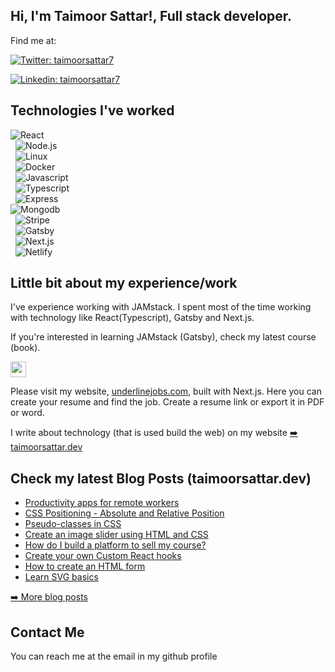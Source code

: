   <h2> Hi, I'm Taimoor Sattar!, Full stack developer.</h2>
<p>Find me at:</p>
<p><a href="https://twitter.com/taimoorsattar7/"><img src="https://img.shields.io/badge/-taimoorsattar7-blue?style=flat-square&amp;logo=Twitter&amp;logoColor=white&amp;link=https://twitter.com/taimoorsattar7/" alt="Twitter: taimoorsattar7"></a></p>
<p><a href="https://www.linkedin.com/in/taimoorsattar7/"><img src="https://img.shields.io/badge/-taimoorsattar7-blue?style=flat-square&amp;logo=Linkedin&amp;logoColor=white&amp;link=https://www.linkedin.com/in/taimoorsattar7/" alt="Linkedin: taimoorsattar7"></a></p>
<p><h2>Technologies I've worked</h2></p>
<p><img src="https://img.shields.io/badge/-React-000?&amp;logo=React" alt="React"><br>
  <img src="https://img.shields.io/badge/-Node.js-000?&amp;logo=node.js" alt="Node.js"><br>
  <img src="https://img.shields.io/badge/-Linux-000?&amp;logo=Linux" alt="Linux"><br>
  <img src="https://img.shields.io/badge/-Docker-000?&amp;logo=Docker" alt="Docker"><br>
  <img src="https://img.shields.io/badge/-Javascript-000?&amp;logo=Javascript" alt="Javascript"><br>
  <img src="https://img.shields.io/badge/-Typescript-000?&amp;logo=Typescript" alt="Typescript"><br>
  <img src="https://img.shields.io/badge/-Express-000?&amp;logo=Express" alt="Express"><br>
<img src="https://img.shields.io/badge/-Mongodb-000?&amp;logo=Mongodb" alt="Mongodb"><br>
  <img src="https://img.shields.io/badge/-Stripe-000?&amp;logo=Stripe" alt="Stripe"><br>
  <img src="https://img.shields.io/badge/-Gatsby-000?&amp;logo=Gatsby" alt="Gatsby"><br>
  <img src="https://img.shields.io/badge/-Next.js-000?&amp;logo=Next.js" alt="Next.js"><br>
  <img src="https://img.shields.io/badge/-Netlify-000?&amp;logo=Netlify" alt="Netlify"></p>
<p><h2>Little bit about my experience/work</h2></p>
<p>I've experience working with JAMstack. I spent most of the time working with technology like React(Typescript), Gatsby and Next.js.</p>
<p>If you're interested in learning JAMstack (Gatsby), check my latest course (book).</p>
<p><a href="https://taimoorsattar.dev/books/how-to-build-JAMstack-site"><img src="https://img.shields.io/badge/Get%20the%20book-%230A0A0A.svg?&style=for-the-badge&logo=dev-dot-to&logoColor=white" height=25></a></p>
<p>Please visit my website, <a href="https://www.underlinejobs.com">underlinejobs.com</a>, built with Next.js. Here you can create your resume and find the job. Create a resume link or export it in PDF or word.</p>
<p>I write about technology (that is used build the web) on my website <a href="https://taimoorsattar.dev">➡️ taimoorsattar.dev</a></p>
<p><h2> Check my latest Blog Posts (taimoorsattar.dev)</h2></p>
<p></p>
  <ul>
    <li><a href=https://taimoorsattar.com/blogs/productivity-apps-for-remote-workers/>Productivity apps for remote workers</a></li><li><a href=https://taimoorsattar.com/blogs/css-position-relative-absolute/>CSS Positioning - Absolute and Relative Position</a></li><li><a href=https://taimoorsattar.com/blogs/pseudo-classes-css/>Pseudo-classes in CSS</a></li><li><a href=https://taimoorsattar.com/blogs/image-slider-using-html-css/>Create an image slider using HTML and CSS</a></li><li><a href=https://taimoorsattar.com/blogs/build-platform-to-sell-course/>How do I build a platform to sell my course?</a></li><li><a href=https://taimoorsattar.com/blogs/custom-hook-react/>Create your own Custom React hooks</a></li><li><a href=https://taimoorsattar.com/blogs/create-html-form/>How to create an HTML form</a></li><li><a href=https://taimoorsattar.com/blogs/svg/>Learn SVG basics</a></li>
  </ul>
<p><a href="https://taimoorsattar.dev/blog">➡️ More blog posts</a></p>
<p><h2>Contact Me</h2></p>
<p>You can reach me at the email in my github profile</p>
